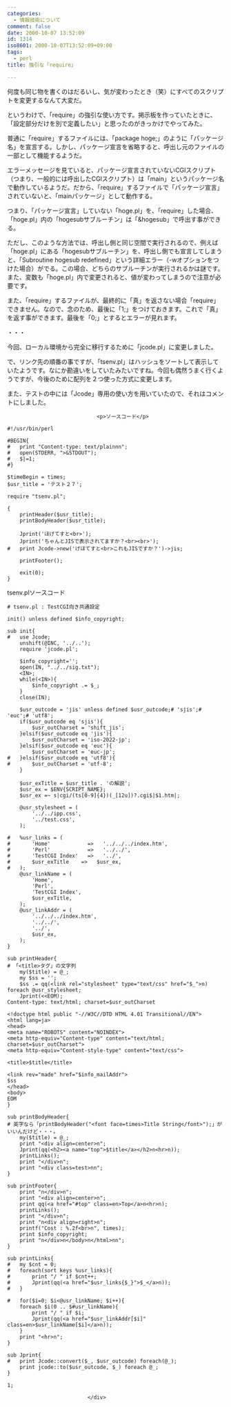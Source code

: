 ```yaml
---
categories:
  - 情報技術について
comment: false
date: 2000-10-07 13:52:09
id: 1314
iso8601: 2000-10-07T13:52:09+09:00
tags:
  - perl
title: 強引な「require」

---
```


<div class="entry-body">
                                 <p>何度も同じ物を書くのはだるいし、気が変わったとき（笑）にすべてのスクリプトを変更するなんて大変だ。 </p>

<p>というわけで、「require」の強引な使い方です。掲示板を作っていたときに、「設定部分だけを別で定義したい」と思ったのがきっかけでやってみた。 </p>

<p>普通に「require」するファイルには、「package hoge;」のように「パッケージ名」を宣言する。しかし、パッケージ宣言を省略すると、呼出し元のファイルの一部として機能するようだ。 </p>

<p>エラーメッセージを見ていると、パッケージ宣言されていないCGIスクリプト（つまり、一般的には呼出したCGIスクリプト）は「main」というパッケージ名で動作しているようだ。だから、「require」するファイルで「パッケージ宣言」されていないと、「mainパッケージ」として動作する。 </p>

<p>つまり、「パッケージ宣言」していない「hoge.pl」を、「require」した場合、「hoge.pl」内の「hogesubサブルーチン」は「&amp;hogesub」で呼出す事ができる。 </p>

<p>ただし、このような方法では、呼出し側と同じ空間で実行されるので、例えば「hoge.pl」にある「hogesubサブルーチン」を、呼出し側でも宣言してしまうと、「Subroutine hogesub redefined」という詳細エラー（-wオプションをつけた場合）がでる。この場合、どちらのサブルーチンが実行されるかは謎です。また、変数も「hoge.pl」内で変更されると、値が変わってしまうので注意が必要です。 </p>

<p>また、「require」するファイルが、最終的に「真」を返さない場合「require」できません。なので、念のため、最後に「1;」をつけておきます。これで「真」を返す事ができます。最後を「0;」とするとエラーが見れます。 </p>

<p>・・・ </p>

<p>今回、ローカル環境から完全に移行するために「jcode.pl」に変更しました。 </p>

<p>で、リンク先の順番の事ですが、「tsenv.pl」はハッシュをソートして表示していたようです。なにか勘違いをしていたみたいですね。今回も偶然うまく行くようですが、今後のために配列を２つ使った方式に変更します。 </p>

<p>また、テストの中には「Jcode」専用の使い方を用いていたので、それはコメントにしました。</p>
                              
                                 <p>ソースコード</p>

<pre><code>#!/usr/bin/perl

#BEGIN{
#   print "Content-type: text/plainnn";
#   open(STDERR, "&gt;&amp;STDOUT");
#   $|=1;
#}

$timeBegin = times;
$usr_title = 'テスト２７';

require "tsenv.pl";

{
    printHeader($usr_title);
    printBodyHeader($usr_title);

    Jprint('ほげてすと&lt;br&gt;');
    Jprint('ちゃんとJISで表示されてますか？&lt;br&gt;&lt;br&gt;');
#   print Jcode-&gt;new('げほてすと&lt;br&gt;これもJISですか？')-&gt;jis;

    printFooter();

    exit(0);
}</code></pre>

<p>tsenv.plソースコード</p>

<pre><code># tsenv.pl : TestCGI向き共通設定

init() unless defined $info_copyright;

sub init{
#   use Jcode;
    unshift(@INC, '../..');
    require 'jcode.pl';

    $info_copyright='';
    open(IN, "../../sig.txt");
    &lt;IN&gt;;
    while(&lt;IN&gt;){
        $info_copyright .= $_;
    }
    close(IN);

    $usr_outcode = 'jis' unless defined $usr_outcode;# 'sjis';# 'euc';# 'utf8';
    if($usr_outcode eq 'sjis'){
        $usr_outCharset = 'shift_jis';
    }elsif($usr_outcode eq 'jis'){
        $usr_outCharset = 'iso-2022-jp';
    }elsif($usr_outcode eq 'euc'){
        $usr_outCharset = 'euc-jp';
#   }elsif($usr_outcode eq 'utf8'){
#       $usr_outCharset = 'utf-8';
    }

    $usr_exTitle = $usr_title . 'の解説';
    $usr_ex = $ENV{SCRIPT_NAME};
    $usr_ex =~ s|cgi/(ts[0-9]{4})(_[12u])?.cgi$|$1.htm|;

    @usr_stylesheet = (
        '../../ipp.css',
        '../test.css',
    );

#   %usr_links = (
#       'Home'            =&gt;   '../../../index.htm',
#       'Perl'            =&gt;   '../../',
#       'TestCGI Index'   =&gt;   '../',
#       $usr_exTitle    =&gt;   $usr_ex,
#   );
    @usr_linkName = (
        'Home',
        'Perl',
        'TestCGI Index',
        $usr_exTitle,
    );
    @usr_linkAddr = (
        '../../../index.htm',
        '../../',
        '../',
        $usr_ex,
    );
}

sub printHeader{
# 「&lt;title&gt;タグ」の文字列
    my($title) = @_;
    my $ss = '';
    $ss .= qq(&lt;link rel="stylesheet" type="text/css" href="$_"&gt;n) foreach @usr_stylesheet;
    Jprint(&lt;&lt;EOM);
Content-type: text/html; charset=$usr_outCharset

&lt;!doctype html public "-//W3C//DTD HTML 4.01 Transitional//EN"&gt;
&lt;html lang=ja&gt;
&lt;head&gt;
&lt;meta name="ROBOTS" content="NOINDEX"&gt;
&lt;meta http-equiv="Content-type" content="text/html; charset=$usr_outCharset"&gt;
&lt;meta http-equiv="Content-style-type" content="text/css"&gt;

&lt;title&gt;$title&lt;/title&gt;

&lt;link rev="made" href="$info_mailAddr"&gt;
$ss
&lt;/head&gt;
&lt;body&gt;
EOM
}

sub printBodyHeader{
# 英字なら「printBodyHeader("&lt;font face=times&gt;Title String&lt;/font&gt;");」がいいんだけど・・・。
    my($title) = @_;
    print "&lt;div align=center&gt;n";
    Jprint(qq(&lt;h2&gt;&lt;a name="top"&gt;$title&lt;/a&gt;&lt;/h2&gt;n&lt;hr&gt;n));
    printLinks();
    print "&lt;/div&gt;n";
    print "&lt;div class=test&gt;nn";
}

sub printFooter{
    print "n&lt;/div&gt;n";
    print "&lt;div align=center&gt;n";
    print qq(&lt;a href="#top" class=en&gt;Top&lt;/a&gt;n&lt;hr&gt;n);
    printLinks();
    print "&lt;/div&gt;n";
    print "n&lt;div align=right&gt;n";
    printf("Cost : %.2f&lt;br&gt;n", times);
    print $info_copyright;
    print "n&lt;/div&gt;n&lt;/body&gt;n&lt;/html&gt;nn";
}

sub printLinks{
#   my $cnt = 0;
#   foreach(sort keys %usr_links){
#       print "/ " if $cnt++;
#       Jprint(qq(&lt;a href="$usr_links{$_}"&gt;$_&lt;/a&gt;n));
#   }

#   for($i=0; $i&lt;@usr_linkName; $i++){
    foreach $i(0 .. $#usr_linkName){
        print "/ " if $i;
        Jprint(qq(&lt;a href="$usr_linkAddr[$i]" class=en&gt;$usr_linkName[$i]&lt;/a&gt;n));
    }
    print "&lt;hr&gt;n";
}

sub Jprint{
#   print Jcode::convert($_, $usr_outcode) foreach(@_);
    print jcode::to($usr_outcode, $_) foreach @_;
}

1;</code></pre>
                              </div>
    	